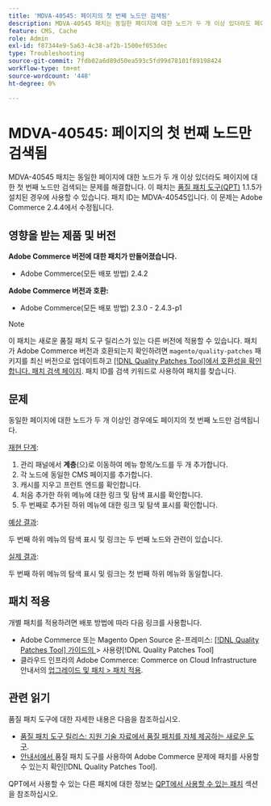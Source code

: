 ```yaml
---
title: 'MDVA-40545: 페이지의 첫 번째 노드만 검색됨'
description: MDVA-40545 패치는 동일한 페이지에 대한 노드가 두 개 이상 있더라도 페이지에 대한 첫 번째 노드만 검색되는 문제를 해결합니다. 이 패치는 [Quality Patches Tool (QPT)](https://experienceleague.adobe.com/en/docs/commerce-operations/tools/quality-patches-tool/quality-patches-tool-to-self-serve-quality-patches) 1.1.5가 설치된 경우 사용할 수 있습니다. 패치 ID는 MDVA-40545입니다. 이 문제는 Adobe Commerce 2.4.4에서 수정됩니다.
feature: CMS, Cache
role: Admin
exl-id: f87344e9-5a63-4c38-af2b-1500ef053dec
type: Troubleshooting
source-git-commit: 7fdb02a6d89d50ea593c5fd99d78101f89198424
workflow-type: tm+mt
source-wordcount: '448'
ht-degree: 0%

---
```


# MDVA-40545: 페이지의 첫 번째 노드만 검색됨

MDVA-40545 패치는 동일한 페이지에 대한 노드가 두 개 이상 있더라도 페이지에 대한 첫 번째 노드만 검색되는 문제를 해결합니다. 이 패치는 [품질 패치 도구(QPT)](https://experienceleague.adobe.com/en/docs/commerce-operations/tools/quality-patches-tool/quality-patches-tool-to-self-serve-quality-patches) 1.1.5가 설치된 경우에 사용할 수 있습니다. 패치 ID는 MDVA-40545입니다. 이 문제는 Adobe Commerce 2.4.4에서 수정됩니다.

## 영향을 받는 제품 및 버전

**Adobe Commerce 버전에 대한 패치가 만들어졌습니다.**

* Adobe Commerce(모든 배포 방법) 2.4.2

**Adobe Commerce 버전과 호환:**

* Adobe Commerce(모든 배포 방법) 2.3.0 - 2.4.3-p1

>[!NOTE]
>
>이 패치는 새로운 품질 패치 도구 릴리스가 있는 다른 버전에 적용할 수 있습니다. 패치가 Adobe Commerce 버전과 호환되는지 확인하려면 `magento/quality-patches` 패키지를 최신 버전으로 업데이트하고 [[!DNL Quality Patches Tool]에서 호환성을 확인합니다. 패치 검색 페이지](https://experienceleague.adobe.com/en/docs/commerce-operations/tools/quality-patches-tool/quality-patches-tool-to-self-serve-quality-patches). 패치 ID를 검색 키워드로 사용하여 패치를 찾습니다.

## 문제

동일한 페이지에 대한 노드가 두 개 이상인 경우에도 페이지의 첫 번째 노드만 검색됩니다.

<u>재현 단계</u>:

1. 관리 패널에서 **계층**(으)로 이동하여 메뉴 항목/노드를 두 개 추가합니다.
1. 각 노드에 동일한 CMS 페이지를 추가합니다.
1. 캐시를 지우고 프런트 엔드를 확인합니다.
1. 처음 추가한 하위 메뉴에 대한 링크 및 탐색 표시를 확인합니다.
1. 두 번째로 추가된 하위 메뉴에 대한 링크 및 탐색 표시를 확인합니다.

<u>예상 결과</u>:

두 번째 하위 메뉴의 탐색 표시 및 링크는 두 번째 노드와 관련이 있습니다.

<u>실제 결과</u>:

두 번째 하위 메뉴의 탐색 표시 및 링크는 첫 번째 하위 메뉴와 동일합니다.

## 패치 적용

개별 패치를 적용하려면 배포 방법에 따라 다음 링크를 사용합니다.

* Adobe Commerce 또는 Magento Open Source 온-프레미스: [[!DNL Quality Patches Tool]  가이드의 ](/help/tools/quality-patches-tool/usage.md)> 사용량[!DNL Quality Patches Tool]
* 클라우드 인프라의 Adobe Commerce: Commerce on Cloud Infrastructure 안내서의 [업그레이드 및 패치 > 패치 적용](https://experienceleague.adobe.com/docs/commerce-cloud-service/user-guide/develop/upgrade/apply-patches.html).

## 관련 읽기

품질 패치 도구에 대한 자세한 내용은 다음을 참조하십시오.

* [품질 패치 도구 릴리스: 지원 기술 자료에서 품질 패치를 자체 제공하는 새로운 도구](https://experienceleague.adobe.com/en/docs/commerce-operations/tools/quality-patches-tool/quality-patches-tool-to-self-serve-quality-patches).
* [ 안내서에서 ](/help/tools/quality-patches-tool/patches-available-in-qpt/check-patch-for-magento-issue-with-magento-quality-patches.md)품질 패치 도구를 사용하여 Adobe Commerce 문제에 패치를 사용할 수 있는지 확인[!DNL Quality Patches Tool].

QPT에서 사용할 수 있는 다른 패치에 대한 정보는 [QPT에서 사용할 수 있는 패치](https://support.magento.com/hc/en-us/sections/360010506631-Patches-available-in-MQP-tool-) 섹션을 참조하십시오.
